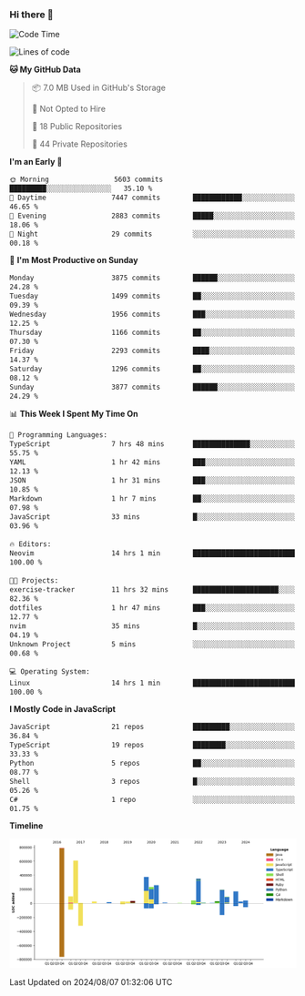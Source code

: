 ### Hi there 👋

<!--
**Clumsy-Coder/Clumsy-Coder** is a ✨ _special_ ✨ repository because its `README.md` (this file) appears on your GitHub profile.

Here are some ideas to get you started:

- 🔭 I’m currently working on ...
- 🌱 I’m currently learning ...
- 👯 I’m looking to collaborate on ...
- 🤔 I’m looking for help with ...
- 💬 Ask me about ...
- 📫 How to reach me: ...
- 😄 Pronouns: ...
- ⚡ Fun fact: ...
-->

<!-- anmol098/waka-readme-stats -->
<!--START_SECTION:waka-->
![Code Time](http://img.shields.io/badge/Code%20Time-848%20hrs%2016%20mins-blue)

![Lines of code](https://img.shields.io/badge/From%20Hello%20World%20I%27ve%20Written-3.4%20million%20lines%20of%20code-blue)

**🐱 My GitHub Data** 

> 📦 7.0 MB Used in GitHub's Storage 
 > 
> 🚫 Not Opted to Hire
 > 
> 📜 18 Public Repositories 
 > 
> 🔑 44 Private Repositories 
 > 
**I'm an Early 🐤** 

```text
🌞 Morning                5603 commits        █████████░░░░░░░░░░░░░░░░   35.10 % 
🌆 Daytime                7447 commits        ████████████░░░░░░░░░░░░░   46.65 % 
🌃 Evening                2883 commits        █████░░░░░░░░░░░░░░░░░░░░   18.06 % 
🌙 Night                  29 commits          ░░░░░░░░░░░░░░░░░░░░░░░░░   00.18 % 
```
📅 **I'm Most Productive on Sunday** 

```text
Monday                   3875 commits        ██████░░░░░░░░░░░░░░░░░░░   24.28 % 
Tuesday                  1499 commits        ██░░░░░░░░░░░░░░░░░░░░░░░   09.39 % 
Wednesday                1956 commits        ███░░░░░░░░░░░░░░░░░░░░░░   12.25 % 
Thursday                 1166 commits        ██░░░░░░░░░░░░░░░░░░░░░░░   07.30 % 
Friday                   2293 commits        ████░░░░░░░░░░░░░░░░░░░░░   14.37 % 
Saturday                 1296 commits        ██░░░░░░░░░░░░░░░░░░░░░░░   08.12 % 
Sunday                   3877 commits        ██████░░░░░░░░░░░░░░░░░░░   24.29 % 
```


📊 **This Week I Spent My Time On** 

```text
💬 Programming Languages: 
TypeScript               7 hrs 48 mins       ██████████████░░░░░░░░░░░   55.75 % 
YAML                     1 hr 42 mins        ███░░░░░░░░░░░░░░░░░░░░░░   12.13 % 
JSON                     1 hr 31 mins        ███░░░░░░░░░░░░░░░░░░░░░░   10.85 % 
Markdown                 1 hr 7 mins         ██░░░░░░░░░░░░░░░░░░░░░░░   07.98 % 
JavaScript               33 mins             █░░░░░░░░░░░░░░░░░░░░░░░░   03.96 % 

🔥 Editors: 
Neovim                   14 hrs 1 min        █████████████████████████   100.00 % 

🐱‍💻 Projects: 
exercise-tracker         11 hrs 32 mins      █████████████████████░░░░   82.36 % 
dotfiles                 1 hr 47 mins        ███░░░░░░░░░░░░░░░░░░░░░░   12.77 % 
nvim                     35 mins             █░░░░░░░░░░░░░░░░░░░░░░░░   04.19 % 
Unknown Project          5 mins              ░░░░░░░░░░░░░░░░░░░░░░░░░   00.68 % 

💻 Operating System: 
Linux                    14 hrs 1 min        █████████████████████████   100.00 % 
```

**I Mostly Code in JavaScript** 

```text
JavaScript               21 repos            █████████░░░░░░░░░░░░░░░░   36.84 % 
TypeScript               19 repos            ████████░░░░░░░░░░░░░░░░░   33.33 % 
Python                   5 repos             ██░░░░░░░░░░░░░░░░░░░░░░░   08.77 % 
Shell                    3 repos             █░░░░░░░░░░░░░░░░░░░░░░░░   05.26 % 
C#                       1 repo              ░░░░░░░░░░░░░░░░░░░░░░░░░   01.75 % 
```



**Timeline**

![Lines of Code chart](https://raw.githubusercontent.com/Clumsy-Coder/Clumsy-Coder/main/assets/bar_graph.png)


 Last Updated on 2024/08/07 01:32:06 UTC
<!--END_SECTION:waka-->
